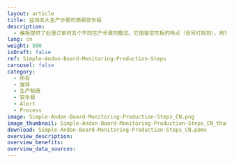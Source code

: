 ```yaml
---
layout: article
title: 监测五大生产步骤的简易安东板
description: 
  - 模板提供了处理订单时五个不同生产步骤的概览。它借鉴安东板的特点（信号灯规则），用不同的颜色表示各个工作站的状态。因此，您一眼就可以看出生产线中哪一站点运行正常，哪一站点出现故障，故障发生了多长时间。另外，订单状态也是实时显示。移除已有的定时器脚本，然后添加自己的数据源，即可使其满足您的需求。
lang: cn
weight: 500
isDraft: false
ref: Simple-Andon-Board-Monitoring-Production-Steps
carousel: false
category:
  - 所有
  - 推荐
  - 生产制造
  - 安东板
  - Alert
  - Process
image: Simple-Andon-Board-Monitoring-Production-Steps_CN.png
image_thumbnail: Simple-Andon-Board-Monitoring-Production-Steps_CN_thumbnail.png
download: Simple-Andon-Board-Monitoring-Production-Steps_CN.pbmx
overview_description:
overview_benefits:
overview_data_sources:
---
```


